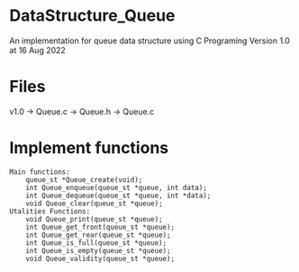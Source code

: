 # DataStructure_Queue
An implementation for queue data structure using C Programing
Version 1.0 at 16 Aug 2022

# Files
v1.0  -> Queue.c
      -> Queue.h
      -> Queue.c 
      
# Implement functions	
	Main functions:	
        queue_st *Queue_create(void);
        int Queue_enqueue(queue_st *queue, int data);
        int Queue_dequeue(queue_st *queue, int *data);
        void Queue_clear(queue_st *queue);
	Utalities Functions:	
        void Queue_print(queue_st *queue);
        int Queue_get_front(queue_st *queue);
        int Queue_get_rear(queue_st *queue);
        int Queue_is_full(queue_st *queue);
        int Queue_is_empty(queue_st *queue);    
        void Queue_validity(queue_st *queue);
